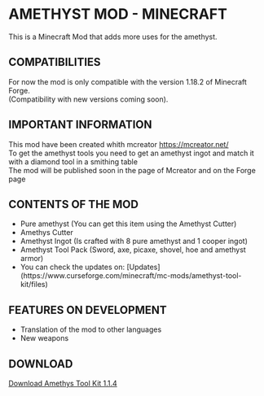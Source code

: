 # AMETHYST MOD - MINECRAFT
This is a Minecraft Mod that adds more uses for the amethyst.

## COMPATIBILITIES
For now the mod is only compatible with the version 1.18.2 of Minecraft Forge.<br/>(Compatibility with new versions coming soon).

## IMPORTANT INFORMATION
This mod have been created whith mcreator https://mcreator.net/ <br/>
To get the amethyst tools you need to get an amethyst ingot and match it with a diamond tool in a smithing table<br/>
The mod will be published soon in the page of Mcreator and on the Forge page

## CONTENTS OF THE MOD
<ul>
  <li>Pure amethyst (You can get this item using the Amethyst Cutter)</li>
  <li>Amethys Cutter</li>
  <li>Amethyst Ingot (Is crafted with 8 pure amethyst and 1 cooper ingot)</li>
  <li>Amethyst Tool Pack (Sword, axe, picaxe, shovel, hoe and amethyst armor)</li>
  <li>You can check the updates on: [Updates](https://www.curseforge.com/minecraft/mc-mods/amethyst-tool-kit/files)</li>
</ul>

## FEATURES ON DEVELOPMENT
<ul>
  <li>Translation of the mod to other languages</li>
  <li>New weapons</li>
</ul>

## DOWNLOAD
[Download Amethys Tool Kit 1.1.4](https://github.com/aaronrojas32/amethyst_minecraft_mod/blob/main/AmethystTools_1.1.4.jar)
